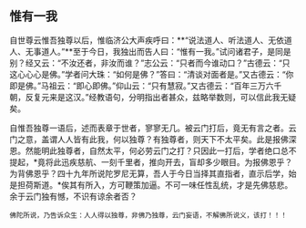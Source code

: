 ##  惟有一我

自世尊云惟吾独尊以后，惟临济公大声疾呼曰：**“说法道人、听法道人、无依道人、无事道人。”**至于今日，我独出而告人曰：“惟有一我。”试问诸君子，是同是别？经又云：“不汝还者，非汝而谁？”志公云：“只者而今谁动口？”古德云：“只这心心心是佛。”学者问大珠：“如何是佛？”答曰：“清谈对面者是。”又古德云：“你即是佛。”马祖云：“即心即佛。”仰山云：“只有慧寂。”又古德云：“百年三万六千朝，反复元来是这汉。”经教语句，分明指出者甚众，兹略举数则，可以信此我无疑矣。

自惟吾独尊一语后，述而表章于世者，寥寥无几。被云门打后，竟无有言之者。云门之意，盖谓人人皆有此我，何以独尊？有独尊者，则天下不太平矣。此是报佛深恩。然能明此独尊者，自然太平，何必劳云门之打？只因此一打后，学者绝口总不提起，*竟将此迅疾慈航、一刻千里者，推向开去，盲却多少眼目。为报佛恩乎？为背佛恩乎？四十九年所说陀罗尼无算，吾人于今日当择其直指者，直示后学，始是担荷斯道。*俟其有所入，方可鞭策加逼。不可一味任性乱统，才是先佛慈悲。余于云门独有憾，不识有谅余者否？

```yang
佛陀所说，乃告诉众生：人人得以独尊，非佛乃独尊，云门妄语，不解佛所说义，该打！！！
```

